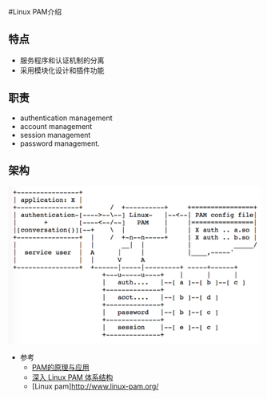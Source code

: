 #Linux PAM介绍
## 特点
  - 服务程序和认证机制的分离
  - 采用模块化设计和插件功能
## 职责
  - authentication management
  - account management
  - session management
  - password management.

## 架构
![Linux PAM架构](assets/markdown-img-paste-2018102115190013.png)


- 参考
  - [PAM的原理与应用](https://blog.csdn.net/shenlan211314/article/details/6569592)
  - [深入 Linux PAM 体系结构](https://www.ibm.com/developerworks/cn/linux/l-cn-pam/index.html)
  - [Linux pam]http://www.linux-pam.org/
